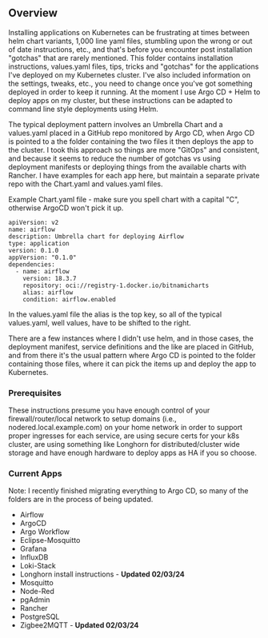 ## Overview

Installing applications on Kubernetes can be frustrating at times between helm chart variants, 1,000 line yaml files, stumbling upon the wrong or out of date instructions, etc., and that's before you encounter post installation "gotchas" that are rarely mentioned. This folder contains installation instructions, values.yaml files, tips, tricks and "gotchas" for the applications I've deployed on my Kubernetes cluster. I've also included information on the settings, tweaks, etc., you need to change once you've got something deployed in order to keep it running. At the moment I use Argo CD + Helm to deploy apps on my cluster, but these instructions can be adapted to command line style deployments using Helm. 

The typical deployment pattern involves an Umbrella Chart and a values.yaml placed in a GitHub repo monitored by Argo CD, when Argo CD is pointed to a the folder containing the two files it then deploys the app to the cluster. I took this approach so things are more "GitOps" and consistent, and because it seems to reduce the number of gotchas vs using deployment manifests or deploying things from the available charts with Rancher. I have examples for each app here, but maintain a separate private repo with the Chart.yaml and values.yaml files.

Example Chart.yaml file - make sure you spell chart with a capital "C", otherwise ArgoCD won't pick it up. 
```
apiVersion: v2
name: airflow
description: Umbrella chart for deploying Airflow
type: application
version: 0.1.0
appVersion: "0.1.0"
dependencies:
  - name: airflow
    version: 18.3.7
    repository: oci://registry-1.docker.io/bitnamicharts
    alias: airflow
    condition: airflow.enabled
```
In the values.yaml file the alias is the top key, so all of the typical values.yaml, well values, have to be shifted to the right. 

There are a few instances where I didn't use helm, and in those cases, the deployment manifest, service definitions and the like are placed in GitHub, and from there it's the usual pattern where Argo CD is pointed to the folder containing those files, where it can pick the items up and deploy the app to Kubernetes. 

### Prerequisites

These instructions presume you have enough control of your firewall/router/local network to setup domains (i.e., nodered.local.example.com) on your home network in order to support proper ingresses for each service, are using secure certs for your k8s cluster, are using something like Longhorn for distributed/cluster wide storage and have enough hardware to deploy apps as HA if you so choose.  

### Current Apps

Note: I recently finished migrating everything to Argo CD, so many of the folders are in the process of being updated.

* Airflow 
* ArgoCD
* Argo Workflow
* Eclipse-Mosquitto
* Grafana
* InfluxDB
* Loki-Stack
* Longhorn install instructions - **Updated 02/03/24**
* Mosquitto
* Node-Red
* pgAdmin
* Rancher
* PostgreSQL 
* Zigbee2MQTT - **Updated 02/03/24**

